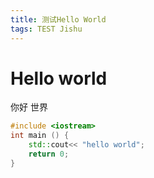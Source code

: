 ```yaml
---
title: 测试Hello World
tags: TEST Jishu
---
```


# Hello world

你好 世界

```cpp
#include <iostream>
int main () {
    std::cout<< "hello world";
    return 0;
}
```